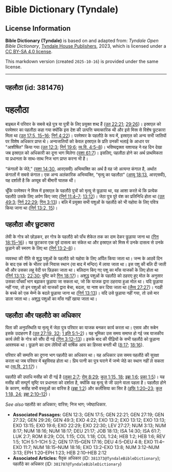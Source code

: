 # Bible Dictionary (Tyndale)

## License Information

**Bible Dictionary (Tyndale)** is based on and adapted from: _Tyndale Open Bible Dictionary_, [Tyndale House Publishers](https://tyndaleopenresources.com/), 2023, which is licensed under a [CC BY-SA 4.0 license](https://creativecommons.org/licenses/by-sa/4.0/legalcode.en).

This markdown version (created `2025-10-16`) is provided under the same license.



--------------------------------

## पहलौठा (id: 381476)

पहलौठा
======

बाइबल में परिवार के सबसे बड़े पुत्र या पुत्री के लिए प्रयुक्त शब्द हैं ([उत् 22:21](https://ref.ly/Gen22:21); [29:26](https://ref.ly/Gen29:26))। इस्राएल को परमेश्वर का पहलौठा कहा गया क्योंकि इस देश की उत्पत्ति चमत्कारिक थी और इसे मिस्र से विशेष छुटकारा मिला था ([उत् 17:5, 15–16](https://ref.ly/Gen17:5,Gen17:15-Gen17:16); [निर्ग 4:22](https://ref.ly/Exod4:22))। परमेश्वर के पहलौठे के रूप में, इस्राएल को अन्य सभी जातियों पर विशेष अधिकार प्राप्त थे। अन्यजातियों को केवल इस्राएल के प्रति उनकी भलाई के आधार पर "आशीषित" किया गया ([उत् 12:3](https://ref.ly/Gen12:3); [निर्ग 19:6](https://ref.ly/Exod19:6); [व्य.वि. 4:5–8](https://ref.ly/Deut4:5-Deut4:8))। भविष्यद्वक्ता यशायाह ने वह दिन देखा जब इस्राएल को अधिकारी का दूना भाग मिलेगा ([यशा 61:7](https://ref.ly/Isa61:7))। इसलिए, पहलौठा होने का अर्थ प्राथमिकता या प्रधानता के साथ\-साथ निज भाग प्राप्त करना भी है।

 “कंगालों के जेठे,” ([यशा 14:30](https://ref.ly/Isa14:30), आरएसवी) अभिव्यक्ति का अर्थ है वह जो अत्यन्त कंगाल है, अर्थात कंगालों में सबसे कंगाल। एक अन्य अलंकारिक अभिव्यक्ति, "मृत्यु का पहलौठा" ([अय्यू 18:13](https://ref.ly/Job18:13), आरएसवी), यह दर्शाती है कि अय्यूब की बीमारी घातक थी।

चूँकि परमेश्वर ने मिस्र में इस्राएल के पहलौठे पुत्रों को मृत्यु से छुड़ाया था, वह आशा करते थे कि प्रत्येक पहलौठे उसके लिए अर्पण किए जाए ([निर्ग 11:4–7](https://ref.ly/Exod11:4-Exod11:7); [13:12](https://ref.ly/Exod13:12))। जेठा पुत्र पूरे वंश का प्रतिनिधि होता था ([उत् 49:3](https://ref.ly/Gen49:3); [निर्ग 22:29](https://ref.ly/Exod22:29); [गिन 3:13](https://ref.ly/Num3:13))। बलि में प्रयुक्त सभी पशुओं के पहलौठे को भी यहोवा के लिए पवित्र किया जाना था ([निर्ग 13:2, 15](https://ref.ly/Exod13:2,Exod13:15))।

पहलौठा और छुटकारा
-----------------

लेवी के गोत्र को छोड़कर, हर गोत्र के पहलौठे को पाँच शेकेल तक का दाम देकर छुड़ाया जाना था ([गिन 18:15–16](https://ref.ly/Num18:15-Num18:16))। यह छुटकारा एक पूर्व दासत्व का संकेत था और इस्राएल को मिस्र में उनके दासत्व से उनके छुड़ाने की स्मरण के लिए था ([निर्ग 13:2–8](https://ref.ly/Exod13:2-Exod13:8))।

व्यवस्था की रीति से शुद्ध पशुओं के पहलौठे को यहोवा के लिए अर्पित किया जाता था। जन्म के आठवें दिन के बाद एक वर्ष के भीतर उसे निवास स्थान (या बाद में मन्दिर) में लाया जाता था। इस पशु की बलि दी जाती थी और उसका लहू वेदी पर छिड़का जाता था। बलिदान किए गए पशु का माँस याजकों के लिए होता था ([निर्ग 13:13](https://ref.ly/Exod13:13); [22:30](https://ref.ly/Exod22:30); पुष्टि करे [गिन 18:17](https://ref.ly/Num18:17))। अशुद्ध पशुओं के पहलौठे को ठहराए हुए मोल के अनुसार उसका पाँचवाँ भाग बढ़ाकर छुड़ाया जा सकता था, जो कि याजक द्वारा ठहराया हुआ मोल था। यदि छुड़ाया नहीं गया, तो इन पशुओं को याजकों द्वारा बेचा, बदला, या नाश कर दिया जाता था ([लैव्य 27:27](https://ref.ly/Lev27:27))। गदही के बच्चे को एक मेम्ने के बदले छुड़ाया जाना था ([निर्ग 13:13](https://ref.ly/Exod13:13))। यदि उसे छुड़ाया नहीं गया, तो उसे मार डाला जाता था। अशुद्ध पशुओं का माँस नहीं खाया जाता था।

पहलौठा और पहलौठे का अधिकार
--------------------------

पिता की अनुपस्थिति या मृत्यु में जेठा पुत्र परिवार का याजक बनकर कार्य करता था। एसाव और रूबेन इसके उदाहरण हैं ([उत् 27:19, 32](https://ref.ly/Gen27:19,Gen27:32); [1 इति 5:1–2](https://ref.ly/1Chr5:1-1Chr5:2))। यह भूमिका उस समय समाप्त हो गई जब याजकीय कार्य लेवी के गोत्र को सौंप दी गई ([गिन 3:12–13](https://ref.ly/Num3:12-Num3:13))। इसके बाद की पीढ़ियों के सभी पहलौठे को छुड़ाना आवश्यक था। छुड़ाने का दाम लेवियों की वार्षिक आय का हिस्सा बनती थी ([8:17](https://ref.ly/Num8:17); [18:16](https://ref.ly/Num18:16)).

परिवार की सम्पत्ति का दुगना भाग पहलौठे का अधिकार था। यह अधिकार उस समय पहलौठे की सुरक्षा करता था जब परिवार में बहुविवाह होता था। प्रिय पत्नी का पुत्र घराने में जन्मे जेठे का स्थान नहीं ले सकता था ([व्य.वि. 21:17](https://ref.ly/Deut21:17))।

पहलौठे की उपाधि मसीह को दी गई है ([लूका 2:7](https://ref.ly/Luke2:7); [रोम 8:29](https://ref.ly/Rom8:29); [कुल 1:15, 18](https://ref.ly/Col1:15,Col1:18); [इब्रा 1:6](https://ref.ly/Heb1:6); [प्रका 1:5](https://ref.ly/Rev1:5))। यह मसीह की सम्पूर्ण सृष्टि पर प्रधानता को दर्शाता है, क्योंकि वह मृत्यु से जी उठने वाला पहला है। पहलौठा होने के कारण, मसीह सभी वस्तुओं का वारिस है ([इब्रा 1:2](https://ref.ly/Heb1:2)) और कलीसिया का सिर है ([इफि 1:20–23](https://ref.ly/Eph1:20-Eph1:23); [कुल 1:18, 24](https://ref.ly/Col1:18,Col1:24); [इब्रा 2:10–12](https://ref.ly/Heb2:10-Heb2:12))।

*See also* पहलौठे का अधिकार; वारिस; निज भाग; ज्येष्ठाधिकार.

* **Associated Passages:** GEN 12:3; GEN 17:5; GEN 22:21; GEN 27:19; GEN 27:32; GEN 29:26; GEN 49:3; EXO 4:22; EXO 13:2; EXO 13:12; EXO 13:13; EXO 13:15; EXO 19:6; EXO 22:29; EXO 22:30; LEV 27:27; NUM 3:13; NUM 8:17; NUM 18:16; NUM 18:17; DEU 21:17; JOB 18:13; ISA 14:30; ISA 61:7; LUK 2:7; ROM 8:29; COL 1:15; COL 1:18; COL 1:24; HEB 1:2; HEB 1:6; REV 1:5; 1CH 5:1–1CH 5:2; GEN 17:15–GEN 17:16; DEU 4:5–DEU 4:8; EXO 11:4–EXO 11:7; NUM 18:15–NUM 18:16; EXO 13:2–EXO 13:8; NUM 3:12–NUM 3:13; EPH 1:20–EPH 1:23; HEB 2:10–HEB 2:12
* **Associated Articles:** पैतृक अधिकार (ID: `381373@TyndaleBibleDictionary`); पहलौठे का अधिकार (ID: `381787@TyndaleBibleDictionary`)

